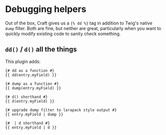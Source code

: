 # Debugging helpers

Out of the box, Craft gives us a `{% dd %}` tag in addition to Twig's native `dump` filter. Both are fine, but neither are great, particularly when you want to quickly modify existing code to sanity check something.

## `dd()` / `d()` all the things

This plugin adds:

```twig
{# dd as a function #}
{{ dd(entry.myField) }}

{# dump as a function #}
{{ dump(entry.myField) }}

{# d() shorthand #}
{{ d(entry.myField) }}

{# upgrade dump filter to larapack style output #}
{{ entry.myField | dump }}

{#  | d shorthand #}
{{ entry.myField | d }}
```
